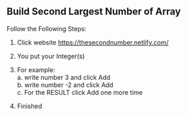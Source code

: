 ## Build Second Largest Number of Array

Follow the Following Steps:<br/>

1. Click website https://thesecondnumber.netlify.com/
2. You put your Integer(s)<br/>
3. For example:<br />
   a. write number 3 and click Add<br />
   b. write number -2 and click Add<br />
   c. For the RESULT click Add one more time<br />

4. Finished
